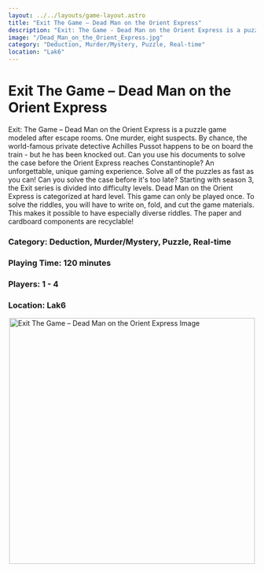 ```yaml
---
layout: ../../layouts/game-layout.astro
title: "Exit The Game – Dead Man on the Orient Express"
description: "Exit: The Game - Dead Man on the Orient Express is a puzzle game modeled after escape rooms."
image: "/Dead_Man_on_the_Orient_Express.jpg"
category: "Deduction, Murder/Mystery, Puzzle, Real-time"
location: "Lak6"
---
```

# Exit The Game – Dead Man on the Orient Express

Exit: The Game &ndash; Dead Man on the Orient Express is a puzzle game modeled after escape rooms.  One murder, eight suspects. By chance, the world-famous private detective Achilles Pussot happens to be on board the train - but he has been knocked out. Can you use his documents to solve the case before the Orient Express reaches Constantinople?  An unforgettable, unique gaming experience. Solve all of the puzzles as fast as you can! Can you solve the case before it's too late?  Starting with season 3, the Exit series is divided into difficulty levels.  Dead Man on the Orient Express  is categorized at hard level.  This game can only be played once. To solve the riddles, you will have to write on, fold, and cut the game materials. This makes it possible to have especially diverse riddles. The paper and cardboard components are recyclable!  

### Category: Deduction, Murder/Mystery, Puzzle, Real-time

### Playing Time: 120 minutes

### Players: 1 - 4

### Location: Lak6

<img src="/Dead_Man_on_the_Orient_Express.jpg" alt="Exit The Game – Dead Man on the Orient Express Image" width="500" style="display: block; margin: 0 auto">

